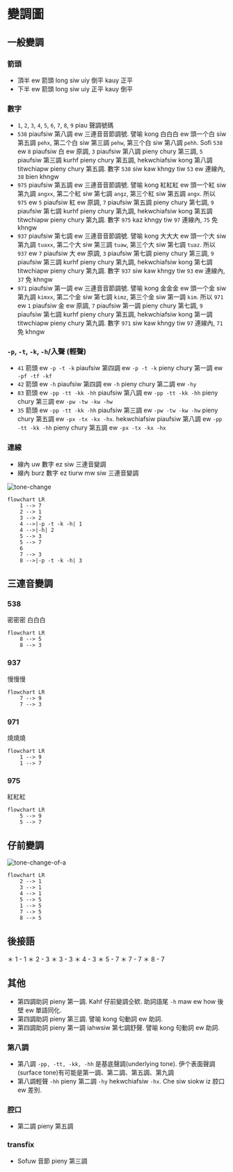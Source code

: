 # 變調圖

## 一般變調

### 箭頭

* 頂半 ew 箭頭 long siw uiy 倒平 kauy 正平
* 下半 ew 箭頭 long siw uiy 正平 kauy 倒平

### 數字

* `1`, `2`, `3`, `4`, `5`, `6`, `7`, `8`, `9` piau 聲調號碼
* `538` piaufsiw 第八調 ew 三連音音節調號. 譬喻 kong 白白白 ew 頭一个白 siw 第五調 `pehx`, 第二个白 siw 第三調 `pehw`, 第三个白 siw 第八調 `pehh`. Sofi `538` ew `8` piaufsiw 白 ew 原調, `3` piaufsiw 第八調 pieny chury 第三調, `5` piaufsiw 第三調 kurhf pieny chury 第五調, hekwchiafsiw kong 第八調 titwchiapw pieny chury 第五調. 數字 `538` siw kaw khngy tiw `53` ew 連線內, `38` bien khngw
* `975` piaufsiw 第五調 ew 三連音音節調號. 譬喻 kong 紅紅紅 ew 頭一个紅 siw 第九調 `angxx`, 第二个紅 siw 第七調 `angz`, 第三个紅 siw 第五調 `angx`. 所以 `975` ew `5` piaufsiw 紅 ew 原調, `7` piaufsiw 第五調 pieny chury 第七調, `9` piaufsiw 第七調 kurhf pieny chury 第九調, hekwchiafsiw kong 第五調 titwchiapw pieny chury 第九調. 數字 `975` kaz khngy tiw `97` 連線內, `75` 免 khngw
* `937` piaufsiw 第七調 ew 三連音音節調號. 譬喻 kong 大大大 ew 頭一个大 siw 第九調 `tuaxx`, 第二个大 siw 第三調 `tuaw`, 第三个大 siw 第七調 `tuaz`. 所以 `937` ew `7` piaufsiw 大 ew 原調, `3` piaufsiw 第七調 pieny chury 第三調, `9` piaufsiw 第三調 kurhf pieny chury 第九調, hekwchiafsiw kong 第七調 titwchiapw pieny chury 第九調. 數字 `937` siw kaw khngy tiw `93` ew 連線內, `37` 免 khngw
* `971` piaufsiw 第一調 ew 三連音音節調號. 譬喻 kong 金金金 ew 頭一个金 siw 第九調 `kimxx`, 第二个金 siw 第七調 `kimz`, 第三个金 siw 第一調 `kim`. 所以 `971` ew `1` piaufsiw 金 ew 原調, `7` piaufsiw 第一調 pieny chury 第七調, `9` piaufsiw 第七調 kurhf pieny chury 第五調, hekwchiafsiw kong 第一調 titwchiapw pieny chury 第九調. 數字 `971` siw kaw khngy tiw `97` 連線內, `71` 免 khngw

### `-p`, `-t`, `-k`, `-h`/入聲 (輕聲)

* `41` 箭頭 ew `-p -t -k` piaufsiw 第四調 ew `-p -t -k` pieny chury 第一調 ew `-pf -tf -kf`
* `42` 箭頭 ew `-h` piaufsiw 第四調 ew `-h` pieny chury 第二調 ew `-hy`
* `83` 箭頭 ew `-pp -tt -kk -hh` piaufsiw 第八調 ew `-pp -tt -kk -hh` pieny chury 第三調 ew `-pw -tw -kw -hw`
* `35` 箭頭 ew `-pp -tt -kk -hh` piaufsiw 第三調 ew `-pw -tw -kw -hw` pieny chury 第五調 ew `-px -tx -kx -hx`. hekwchiafsiw piaufsiw 第八調 ew `-pp -tt -kk -hh` pieny chury 第五調 ew `-px -tx -kx -hx`

### 連線

* 線內 uw 數字 ez siw 三連音變調
* 線內 burz 數字 ez tiurw mw siw 三連音變調

![tone-change](./tone-change.png)


```mermaid
flowchart LR
    1 --> 7
    2 --> 1
    3 --> 2
    4 -->|-p -t -k -h| 1
    4 -->|-h| 2
    5 --> 3
    5 --> 7
    6
    7 --> 3
    8 -->|-p -t -k -h| 3
```

## 三連音變調

### 538

密密密
白白白

```mermaid
flowchart LR
    8 --> 5
    8 --> 3
```

### 937

慢慢慢

```mermaid
flowchart LR
    7 --> 9
    7 --> 3
```

### 971

燒燒燒

```mermaid
flowchart LR
    1 --> 9
    1 --> 7
```

### 975

紅紅紅

```mermaid
flowchart LR
    5 --> 9
    5 --> 7
```
 
## 仔前變調

![tone-change-of-a](./tone-change-of-a.png)

```mermaid
flowchart LR
    2 --> 1
    3 --> 1
    4 --> 1
    5 --> 5
    1 --> 5
    7 --> 5
    8 --> 5
```

## 後接語

＊ 1 - 1
＊ 2 - 3
＊ 3 - 3
＊ 4 - 3
＊ 5 - 7
＊ 7 - 7
＊ 8 - 7

## 其他

* 第四調助詞 pieny 第一調. Kahf 仔前變調仝欵. 助詞語尾 `-h` maw ew how 後壁 ew 單語同化.
* 第四調助詞 pieny 第三調. 譬喻 kong 句動詞 ew 助詞.
* 第四調助詞 pieny 第一調 iahwsiw 第七調舒聲. 譬喻 kong 句動詞 ew 助詞.

### 第八調

* 第八調 `-pp, -tt, -kk, -hh` 是基底聲調(underlying tone). 伊个表面聲調(surface tone)有可能是第一調、第二調、第五調、第九調
* 第八調輕聲 `-hh` pieny 第二調 `-hy` hekwchiafsiw `-hx`. Che siw siokw iz 腔口 ew 差別.

### 腔口

* 第二調 pieny 第五調

### transfix

* Sofuw 音節 pieny 第三調
